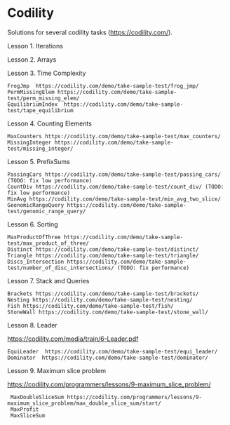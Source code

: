 # Codility
Solutions for several codility tasks (https://codility.com/).

Lesson 1. Iterations

Lesson 2. Arrays

Lesson 3. Time Complexity

    FrogJmp  https://codility.com/demo/take-sample-test/frog_jmp/
    PermMissingElem https://codility.com/demo/take-sample-test/perm_missing_elem/
    EquilibriumIndex  https://codility.com/demo/take-sample-test/tape_equilibrium
	
Lesson 4. Counting Elements

    MaxCounters https://codility.com/demo/take-sample-test/max_counters/
    MissingInteger https://codility.com/demo/take-sample-test/missing_integer/
	
Lesson 5. PrefixSums

    PassingCars https://codility.com/demo/take-sample-test/passing_cars/ (TODO: fix low performance)
    CountDiv https://codility.com/demo/take-sample-test/count_div/ (TODO: fix low performance)
    MinAvg https://codility.com/demo/take-sample-test/min_avg_two_slice/
    GeonomicRangeQuery https://codility.com/demo/take-sample-test/genomic_range_query/
	
Lesson 6. Sorting

    MaxProductOfThree https://codility.com/demo/take-sample-test/max_product_of_three/
    Distinct https://codility.com/demo/take-sample-test/distinct/
    Triangle https://codility.com/demo/take-sample-test/triangle/
    Discs_Intersection https://codility.com/demo/take-sample-test/number_of_disc_intersections/ (TODO: fix performance)
    
Lesson 7. Stack and Queries

    Brackets https://codility.com/demo/take-sample-test/brackets/
    Nesting https://codility.com/demo/take-sample-test/nesting/
    Fish https://codility.com/demo/take-sample-test/fish/
    StoneWall https://codility.com/demo/take-sample-test/stone_wall/
    
Lesson 8. Leader

https://codility.com/media/train/6-Leader.pdf

    EquiLeader  https://codility.com/demo/take-sample-test/equi_leader/
    Dominator  https://codility.com/demo/take-sample-test/dominator/
    
 Lesson 9. Maximum slice problem
 
 https://codility.com/programmers/lessons/9-maximum_slice_problem/
 
     MaxDoubleSliceSum https://codility.com/programmers/lessons/9-maximum_slice_problem/max_double_slice_sum/start/
     MaxProfit
     MaxSliceSum
	
    
